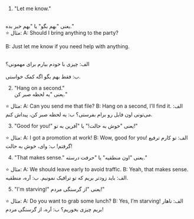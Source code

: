 

1. "Let me know."

<br>
یعنی "بهم بگو" یا "بهم خبر بده."
<br>
⭐ مثال:
A: Should I bring anything to the party?

<br>

B: Just let me know if you need help with anything.

<br>
الف: چیزی با خودم بیارم برای مهمونی؟
<br>
<br>
ب: فقط بهم بگو اگه کمک خواستی.

2. "Hang on a second."
   <br>
یعنی "یه لحظه صبر کن."

⭐ مثال:
A: Can you send me that file?
B: Hang on a second, I’ll find it.
الف: می‌تونی اون فایل رو برام بفرستی؟
ب: یه لحظه صبر کن، پیداش کنم.

3. "Good for you!"
یعنی "خوش به حالت!" یا "آفرین به تو!"

⭐ مثال:
A: I got a promotion at work!
B: Wow, good for you!
الف: تو کارم ترفیع گرفتم!
ب: وای، خوش به حالت!

4. "That makes sense."
یعنی "اون منطقیه" یا "حرفت درسته."

⭐ مثال:
A: We should leave early to avoid traffic.
B: Yeah, that makes sense.
الف: باید زودتر بریم که تو ترافیک نمونیم.
ب: آره، منطقیه.

5. "I'm starving!"
یعنی "از گرسنگی مردم!"

⭐ مثال:
A: Do you want to grab some lunch?
B: Yes, I’m starving!
الف: ناهار بریم چیزی بخوریم؟
ب: آره، از گرسنگی مردم!
